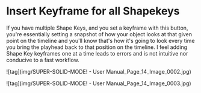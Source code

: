 # Insert Keyframe for all Shapekeys


If you have multiple Shape Keys, and you set a keyframe
with this button, you're essentially setting a snapshot of how
your object looks at that given point on the timeline and
you'll know that's how it's going to look every time you bring
the playhead back to that position on the timeline. I feel
adding Shape Key keyframes one at a time leads to errors
and is not intuitive nor conducive to a fast workflow. 


![tag](img/SUPER-SOLID-MODE! - User Manual_Page_14_Image_0002.jpg)

![tag](img/SUPER-SOLID-MODE! - User Manual_Page_14_Image_0003.jpg)

